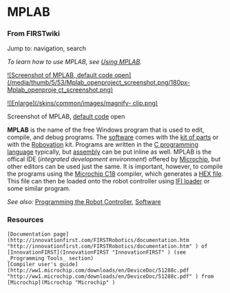 # MPLAB

### From FIRSTwiki

Jump to: navigation, search

_To learn how to use MPLAB, see [Using MPLAB](Using_MPLAB "Using
MPLAB" )._

[![Screenshot of MPLAB, default code
open](/media/thumb/5/53/Mplab_openproject_screenshot.png/180px-Mplab_openproje
ct_screenshot.png)](Image:Mplab_openproject_screenshot.png
"Screenshot of MPLAB, default code open" )

[![Enlarge](/skins/common/images/magnify-
clip.png)](Image:Mplab_openproject_screenshot.png "Enlarge" )

Screenshot of MPLAB, [default code](Default_code "Default code" )
open

**MPLAB** is the name of the free Windows program that is used to edit, compile, and debug programs. The [software](Software "Software" ) comes with the [kit of parts](Kit_of_parts "Kit of parts" ) or with the [Robovation](robovation) kit. Programs are written in the [C programming language](PIC_C "PIC C" ) typically, but [assembly](Assembly "Assembly" ) can be put inline as well. MPLAB is the offical IDE (_integrated development environment_) offered by [Microchip](Microchip "Microchip" ), but other editors can be used just the same. It is important, however, to compile the programs using the [Microchip C18](MCC18 "MCC18" ) compiler, which generates a [HEX file](/index.php?title=HEX_files&action=edit "HEX files" ). This file can then be loaded onto the robot controller using [IFI loader](IFI_loader "IFI loader" ) or some similar program. 

_See also:_ [Programming the Robot
Controller](Programming_the_Robot_Controller "Programming the Robot
Controller" ), [Software](Software "Software" )


### Resources

    [Documentation page](http://innovationfirst.com/FIRSTRobotics/documentation.htm "http://innovationfirst.com/FIRSTRobotics/documentation.htm" ) of [InnovationFIRST](InnovationFIRST "InnovationFIRST" ) (see _Programming Tools_ section) 
    [Compiler user's guide](http://ww1.microchip.com/downloads/en/DeviceDoc/51288c.pdf "http://ww1.microchip.com/downloads/en/DeviceDoc/51288c.pdf" ) from [Microchip](Microchip "Microchip" )

